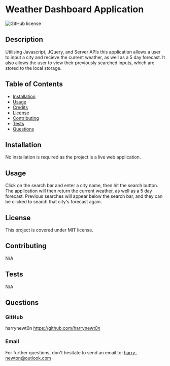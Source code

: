 # Weather Dashboard Application
  
  ![GitHub license](https://img.shields.io/badge/license-MIT-blue.svg)

## Description
Utilising Javascript, JQuery, and Server APIs this application allows a user to input a city and recieve the current weather, as well as a 5 day forecast. It also allows the user to view their previously searched inputs, which are stored to the local storage.

## Table of Contents

- [Installation](#installation)
- [Usage](#usage)
- [Credits](#credits)
- [License](#license)
- [Contributing](#contributing)
- [Tests](#tests)
- [Questions](#questions)

## Installation
No installation is required as the project is a live web application.

## Usage
Click on the search bar and enter a city name, then hit the search button. The application will then return the current weather, as well as a 5 day forecast. Previous searches will appear below the search bar, and they can be clicked to search that city's forecast again. 

## License
This project is covered under MIT license.

## Contributing
N/A

## Tests
N/A

## Questions
### GitHub
harrynewt0n
https://github.com/harrynewt0n
### Email
For further questions, don't hesitate to send an email to: 
harry-newton@outlook.com
